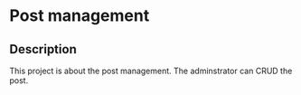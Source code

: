 # **Post management**
## **Description**
This project is about the post management. The adminstrator can CRUD the post.

